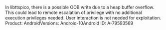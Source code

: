 In libttspico, there is a possible OOB write due to a heap buffer overflow. This could lead to remote escalation of privilege with no additional execution privileges needed. User interaction is not needed for exploitation. Product: AndroidVersions: Android-10Android ID: A-79593569